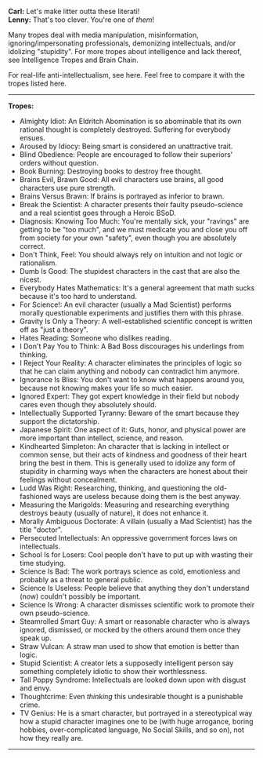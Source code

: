 **Carl:** Let's make litter outta these literati!  
**Lenny:** That's too clever. You're one of _them_!

Many tropes deal with media manipulation, misinformation, ignoring/impersonating professionals, demonizing intellectuals, and/or idolizing "stupidity". For more tropes about intelligence and lack thereof, see Intelligence Tropes and Brain Chain.

For real-life anti-intellectualism, see here. Feel free to compare it with the tropes listed here.

___

**Tropes:**

-   Almighty Idiot: An Eldritch Abomination is so abominable that its own rational thought is completely destroyed. Suffering for everybody ensues.
-   Aroused by Idiocy: Being smart is considered an unattractive trait.
-   Blind Obedience: People are encouraged to follow their superiors' orders without question.
-   Book Burning: Destroying books to destroy free thought.
-   Brains Evil, Brawn Good: All evil characters use brains, all good characters use pure strength.
-   Brains Versus Brawn: If brains is portrayed as inferior to brawn.
-   Break the Scientist: A character presents their faulty pseudo-science and a real scientist goes through a Heroic BSoD.
-   Diagnosis: Knowing Too Much: You're mentally sick, your "ravings" are getting to be "too much", and we must medicate you and close you off from society for your own "safety", even though you are absolutely correct.
-   Don't Think, Feel: You should always rely on intuition and not logic or rationalism.
-   Dumb Is Good: The stupidest characters in the cast that are also the nicest.
-   Everybody Hates Mathematics: It's a general agreement that math sucks because it's too hard to understand.
-   For Science!: An evil character (usually a Mad Scientist) performs morally questionable experiments and justifies them with this phrase.
-   Gravity Is Only a Theory: A well-established scientific concept is written off as "just a theory".
-   Hates Reading: Someone who dislikes reading.
-   I Don't Pay You to Think: A Bad Boss discourages his underlings from thinking.
-   I Reject Your Reality: A character eliminates the principles of logic so that he can claim anything and nobody can contradict him anymore.
-   Ignorance Is Bliss: You don't want to know what happens around you, because not knowing makes your life so much easier.
-   Ignored Expert: They got expert knowledge in their field but nobody cares even though they absolutely should.
-   Intellectually Supported Tyranny: Beware of the smart because they support the dictatorship.
-   Japanese Spirit: One aspect of it: Guts, honor, and physical power are more important than intellect, science, and reason.
-   Kindhearted Simpleton: An character that is lacking in intellect or common sense, but their acts of kindness and goodness of their heart bring the best in them. This is generally used to idolize any form of stupidity in charming ways when the characters are honest about their feelings without concealment.
-   Ludd Was Right: Researching, thinking, and questioning the old-fashioned ways are useless because doing them is the best anyway.
-   Measuring the Marigolds: Measuring and researching everything destroys beauty (usually of nature), it does not enhance it.
-   Morally Ambiguous Doctorate: A villain (usually a Mad Scientist) has the title "doctor".
-   Persecuted Intellectuals: An oppressive government forces laws on intellectuals.
-   School Is for Losers: Cool people don't have to put up with wasting their time studying.
-   Science Is Bad: The work portrays science as cold, emotionless and probably as a threat to general public.
-   Science Is Useless: People believe that anything they don't understand (now) couldn't possibly be important.
-   Science Is Wrong: A character dismisses scientific work to promote their own pseudo-science.
-   Steamrolled Smart Guy: A smart or reasonable character who is always ignored, dismissed, or mocked by the others around them once they speak up.
-   Straw Vulcan: A straw man used to show that emotion is better than logic.
-   Stupid Scientist: A creator lets a supposedly intelligent person say something completely idiotic to show their worthlessness.
-   Tall Poppy Syndrome: Intellectuals are looked down upon with disgust and envy.
-   Thoughtcrime: Even _thinking_ this undesirable thought is a punishable crime.
-   TV Genius: He is a smart character, but portrayed in a stereotypical way how a stupid character imagines one to be (with huge arrogance, boring hobbies, over-complicated language, No Social Skills, and so on), not how they really are.

___